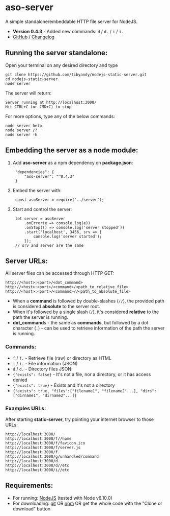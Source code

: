 # aso-server
A simple standalone/embeddable HTTP file server for NodeJS.

- **Version 0.4.3** - Added new commands: `d` / `d.` / `i` / `i.`
- [GitHub](https://github.com/tibyandy/nodejs-static-server) / [Changelog](CHANGELOG.md)

## Running the server standalone:
Open your terminal on any desired directory and type
```
git clone https://github.com/tibyandy/nodejs-static-server.git
cd nodejs-static-server
node server
```
The server will return:
```
Server running at http://localhost:3000/
Hit CTRL+C (or CMD+C) to stop
```
For more options, type any of the below commands:
```
node server help
node server /?
node server -h
```

## Embedding the server as a node module:
1. Add **aso-server** as a npm dependency on **package.json**:  

        "dependencies": {
            "aso-server": "^0.4.3"
        }
1. Embed the server with:  

        const asoServer = require('../server');
1. Start and control the server:  

        let server = asoServer
            .onError(e => console.log(e))
            .onStop(() => console.log('server stopped'))
            .start('localhost', 3456, srv => {
                console.log('server started');
            });
        // srv and server are the same

## Server URLs:
All server files can be accessed through HTTP GET:
```
http://<host>:<port>/<dot_command>
http://<host>:<port>/<command>/<path_to_relative_file>
http://<host>:<port>/<command>//<path_to_absolute_file>
```
- When a **command** is followed by double-slashes (`//`), the provided path is considered **absolute** to the server root.
- When it's followed by a single slash (`/`), it's considered **relative** to the path the server is running.
- **dot_command**s - the same as **commands**, but followed by a dot character (`.`) - can be used to retrieve information of the path the server is running.


### Commands:

- `f` / `f.` - Retrieve file (raw) or directory as HTML
- `i` / `i.` - File information (JSON)
- `d` / `d.` - Directory files JSON:
 - `{"exists": false}` - It's not a file, nor a directory, or it has access denied
 - `{"exists": true}` - Exists and it's not a directory
 - `{"exists": true, "files":["filename1", "filename2"...], "dirs":["dirname1", "dirname2"...]}`


### Examples URLs:
After starting **static-server**, try pointing your internet browser to those URLs:
```
http://localhost:3000/
http://localhost:3000/f//home
http://localhost:3000/f/favicon.ico
http://localhost:3000/f/server.js
http://localhost:3000/f.
http://localhost:3000/g/unhandled/command
http://localhost:3000/d.
http://localhost:3000/d//etc
http://localhost:3000/i//etc
```

## Requirements:
* For running: [NodeJS](https://nodejs.org/) (tested with Node v6.10.0)
* For downloading: [git](https://git-scm.com/) OR [npm](https://www.npmjs.com/package/aso-server/tutorial) OR get the whole code with the "Clone or download" button